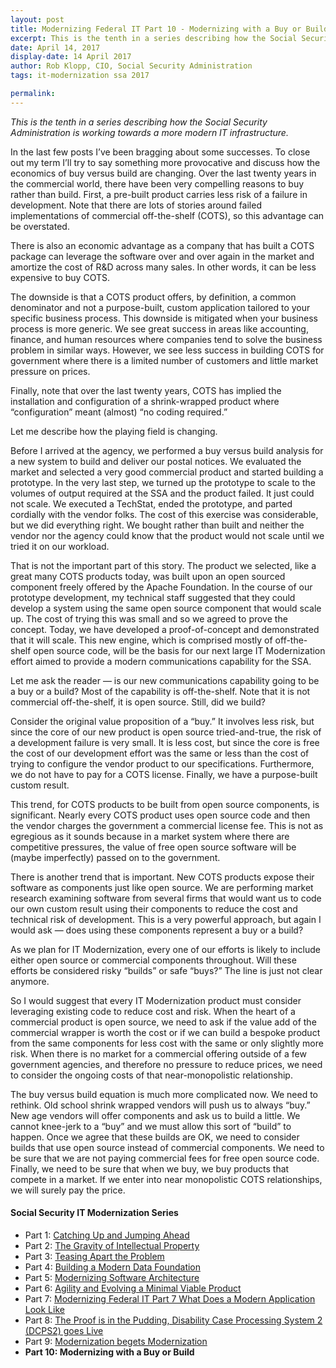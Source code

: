 ```yaml
---
layout: post
title: Modernizing Federal IT Part 10 - Modernizing with a Buy or Build
excerpt: This is the tenth in a series describing how the Social Security Administration is working towards a more modern IT infrastructure.
date: April 14, 2017
display-date: 14 April 2017
author: Rob Klopp, CIO, Social Security Administration
tags: it-modernization ssa 2017

permalink:
---
```

_This is the tenth in a series describing how the Social Security Administration is working towards a more modern IT infrastructure._

In the last few posts I’ve been bragging about some successes. To close out my term I’ll try to say something more provocative and discuss how the economics of buy versus build are changing.  Over the last twenty years in the commercial world, there have been very compelling reasons to buy rather than build. First, a pre-built product carries less risk of a failure in development. Note that there are lots of stories around failed implementations of commercial off-the-shelf (COTS), so this advantage can be overstated.

There is also an economic advantage as a company that has built a COTS package can leverage the software over and over again in the market and amortize the cost of R&D across many sales. In other words, it can be less expensive to buy COTS.

The downside is that a COTS product offers, by definition, a common denominator and not a purpose-built, custom application tailored to your specific business process. This downside is mitigated when your business process is more generic. We see great success in areas like accounting, finance, and human resources where companies tend to solve the business problem in similar ways. However, we see less success in building COTS for government where there is a limited number of customers and little market pressure on prices.

Finally, note that over the last twenty years, COTS has implied the installation and configuration of a shrink-wrapped product where “configuration” meant (almost) “no coding required.”

Let me describe how the playing field is changing.

Before I arrived at the agency, we performed a buy versus build analysis for a new system to build and deliver our postal notices. We evaluated the market and selected a very good commercial product and started building a prototype. In the very last step, we turned up the prototype to scale to the volumes of output required at the SSA and the product failed. It just could not scale. We executed a TechStat, ended the prototype, and parted cordially with the vendor folks. The cost of this exercise was considerable, but we did everything right. We bought rather than built and neither the vendor nor the agency could know that the product would not scale until we tried it on our workload.

That is not the important part of this story. The product we selected, like a great many COTS products today, was built upon an open sourced component freely offered by the Apache Foundation. In the course of our prototype development, my technical staff suggested that they could develop a system using the same open source component that would scale up. The cost of trying this was small and so we agreed to prove the concept. Today, we have developed a proof-of-concept and demonstrated that it will scale. This new engine, which is comprised mostly of off-the-shelf open source code, will be the basis for our next large IT Modernization effort aimed to provide a modern communications capability for the SSA.

Let me ask the reader — is our new communications capability going to be a buy or a build? Most of the capability is off-the-shelf. Note that it is not commercial off-the-shelf, it is open source. Still, did we build?

Consider the original value proposition of a “buy.” It involves less risk, but since the core of our new product is open source tried-and-true, the risk of a development failure is very small. It is less cost, but since the core is free the cost of our development effort was the same or less than the cost of trying to configure the vendor product to our specifications. Furthermore, we do not have to pay for a COTS license. Finally, we have a purpose-built custom result.

This trend, for COTS products to be built from open source components, is significant. Nearly every COTS product uses open source code and then the vendor charges the government a commercial license fee. This is not as egregious as it sounds because in a market system where there are competitive pressures, the value of free open source software will be (maybe imperfectly) passed on to the government.

There is another trend that is important. New COTS products expose their software as components just like open source. We are performing market research examining software from several firms that would want us to code our own custom result using their components to reduce the cost and technical risk of development. This is a very powerful approach, but again I would ask — does using these components represent a buy or a build?

As we plan for IT Modernization, every one of our efforts is likely to include either open source or commercial components throughout. Will these efforts be considered risky “builds” or safe “buys?” The line is just not clear anymore.

So I would suggest that every IT Modernization product must consider leveraging existing code to reduce cost and risk. When the heart of a commercial product is open source, we need to ask if the value add of the commercial wrapper is worth the cost or if we can build a bespoke product from the same components for less cost with the same or only slightly more risk. When there is no market for a commercial offering outside of a few government agencies, and therefore no pressure to reduce prices, we need to consider the ongoing costs of that near-monopolistic relationship.

The buy versus build equation is much more complicated now. We need to rethink. Old school shrink wrapped vendors will push us to always “buy.” New age vendors will offer components and ask us to build a little. We cannot knee-jerk to a “buy” and we must allow this sort of “build” to happen. Once we agree that these builds are OK, we need to consider builds that use open source instead of commercial components. We need to be sure that we are not paying commercial fees for free open source code. Finally, we need to be sure that when we buy, we buy products that compete in a market. If we enter into near monopolistic COTS relationships, we will surely pay the price.

#### Social Security IT Modernization Series
* Part 1: [Catching Up and Jumping Ahead]({{site.baseurl}}/2015/12/10/ssa-modernization-1.html)
* Part 2: [The Gravity of Intellectual Property]({{site.baseurl}}/2016/01/19/ssa-modernization-2.html)
* Part 3: [Teasing Apart the Problem]({{site.baseurl}}/2016/03/07/ssa-modernization-3.html)
* Part 4: [Building a Modern Data Foundation]({{site.baseurl}}/2016/03/21/ssa-modernization-4.html)
* Part 5: [Modernizing Software Architecture]({{site.baseurl}}/2016/05/23/ssa-modernization-5.html)
* Part 6: [Agility and Evolving a Minimal Viable Product]({{site.baseurl}}/2016/11/07/ssa-modernization-6.html)
* Part 7: [Modernizing Federal IT Part 7 What Does a Modern Application Look Like]({{site.baseurl}}/2016/11/22/ssa-modernization-7.html)
* Part 8: [The Proof is in the Pudding, Disability Case Processing System 2 (DCPS2) goes Live]({{site.baseurl}}/2017/01/09/ssa-modernization-8.html)
* Part 9: [Modernization begets Modernization]({{site.baseurl}}/2017/03/27/ssa-modernization-9.html)
* **Part 10: Modernizing with a Buy or Build**
